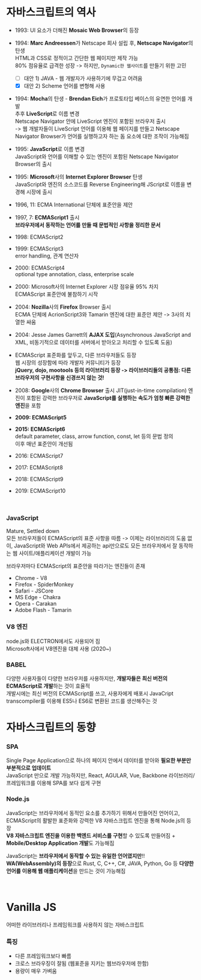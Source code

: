 # 자바스크립트의 역사

- 1993: UI 요소가 더해진 **Mosaic Web Browser**의 등장

- 1994: **Marc Andreessen**가 Netscape 회사 설립 후, **Netscape Navigator**의 탄생   
  HTML과 CSS로 정적이고 간단한 웹 페이지만 제작 가능    
  80% 점유율로 급격한 성장 -> 하지만, `Dynamic한 웹사이트`를 만들기 위한 고민   
  - [ ] 대안 1) JAVA - 웹 개발자가 사용하기에 무겁고 어려움  
  - [x] 대안 2) Scheme 언어를 변형해 사용    
      
- 1994: **Mocha**의 탄생 -  **Brendan Eich**가 프로토타입 베이스의 유연한 언어를 개발       
  추후 **LiveScript**로 이름 변경   
  Netscape Navigator 안에 LiveScript 엔진이 포함된 브라우저 출시    
  -> 웹 개발자들이 LiveScript 언어를 이용해 웹 페이지를 만들고 Netscape Navigator Browser가 언어를 실행하고자 하는 돔 요소에 대한 조작이 가능해짐    

- 1995: **JavaScript**로 이름 변경   
  JavaScript와 언어를 이해할 수 있는 엔진이 포함된 Netscape Navigator Browser의 출시   
  
- 1995: **Microsoft**사의 **Internet Explorer Browser** 탄생    
  JavaScript와 엔진의 소스코드를 Reverse Engineering해 JScript로 이름을 변경해 시장에 출시  

- 1996, 11: ECMA International 단체에 표준안을 제안

- 1997, 7: **ECMAScript1** 출시  
  **브라우저에서 동작하는 언어를 만들 때 문법적인 사항을 정리한 문서**
 
- 1998: ECMAScript2 

- 1999: ECMAScript3  
  error handling, 관계 연산자

- 2000: ECMAScript4  
  optional type annotation, class, enterprise scale
  
- 2000: Microsoft사의 Internet Explorer 시장 점유율 95% 차지  
  ECMAScript 표준안에 불참하기 시작
  
- 2004: **Nozilla**사의 **Firefox** Browser 출시  
  ECMA 단체에 AcrionScript3와 Tamarin 엔진에 대한 표준안 제안 -> 3사의 치열한 싸움
  
- 2004: Jesse James Garrett의 **AJAX 도입**(Asynchronous JavaScript and XML, 비동기적으로 데이터를 서버에서 받아오고 처리할 수 있도록 도움)

- ECMAScript 표준화를 앞두고, 다른 브라우저들도 등장  
  웹 시장의 성장함에 따라 개발자 커뮤니티가 등장  
  **jQuery, dojo, mootools 등의 라이브러리 등장 -> 라이브러리들의 공통점: 다른 브라우저의 구현사항을 신경쓰지 않는 것!**  
  
- 2008: **Google**사의 **Chrome Browser** 출시
  JIT(just-in-time compilation) 엔진이 포함된 강력한 브라우저로 **JavaScript를 실행하는 속도가 엄청 빠른 강력한 엔진**을 포함  
  
- **2009: ECMAScript5**  

- **2015: ECMAScript6**   
  default parameter, class, arrow function, const, let 등의 문법 정의   
  이후 매년 표준안이 개선됨
  
- 2016: ECMAScript7 

- 2017: ECMAScript8  

- 2018: ECMAScript9  

- 2019: ECMAScript10  

<br>


### JavaScript
Mature, Settled down  
모든 브라우저들이 ECMAScript의 표준 사항을 따름 
-> 이제는 라이브러리의 도움 없이, JavaScript와 Web APIs에서 제공하는 api만으로도 모든 브라우저에서 잘 동작하는 웹 사이트/애플리케이션 개발이 가능  

브라우저마다 ECMAScript의 표준안을 따라가는 엔진들이 존재
- Chrome - V8
- Firefox - SpiderMonkey
- Safari - JSCore
- MS Edge - Chakra
- Opera - Carakan
- Adobe Flash - Tamarin

### V8 엔진
node.js와 ELECTRON에서도 사용되어 짐  
Microsoft사에서 V8엔진을 대체 사용 (2020~)  

### BABEL
다양한 사용자들이 다양한 브라우저를 사용하지만, **개발자들은 최신 버전의 ECMAScript로 개발**하는 것이 효율적  
개발시에는 최신 버전의 ECMAScript를 쓰고, 사용자에게 배포시 JavaCript transcompiler를 이용해 ES5나 ES6로 변환된 코드를 생산해주는 것



# 자바스크립트의 동향
### SPA  
Single Page Application으로 하나의 페이지 안에서 데이터를 받아와 **필요한 부분만 부분적으로 업데이트**  
JavaScript 만으로 개발 가능하지만, React, AGULAR, Vue, Backbone 라이브러리/프레임워크를 이용해 SPA를 보다 쉽게 구현  

### Node.js
JavaScript는 브라우저에서 동적인 요소를 추가하기 위해서 만들어진 언어이고, ECMAScript의 활발한 표준화와 강력한 V8 자바스크립트 엔진을 통해 Node.js의 등장  
**V8 자바스크립트 엔진을 이용한 백엔드 서비스를 구현**할 수 있도록 만들어짐 + **Mobile/Desktop Application 개발**도 가능해짐   


JavaScript는 **브라우저에서 동작할 수 있는 유일한 언어였지만**!!
**WA(WebAssembly)의 등장**으로 Rust, C, C++, C#, JAVA, Python, Go 등 **다양한 언어를 이용해 웹 애플리케이션**을 만드는 것이 가능해짐  


<br>

#  Vanilla JS
어떠한 라이브러리나 프레임워크를 사용하지 않는 자바스크립트    

### 특징
- 다른 프레임워크보다 빠름
- 크로스 브라우징이 잘됨 (웹표준을 지키는 웹브라우저에 한함)
- 용량이 매우 가벼움
